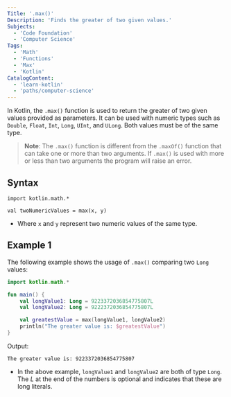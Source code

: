 ```yaml
---
Title: '.max()'
Description: 'Finds the greater of two given values.'
Subjects:
  - 'Code Foundation'
  - 'Computer Science'
Tags:
  - 'Math'
  - 'Functions'
  - 'Max'
  - 'Kotlin'
CatalogContent:
  - 'learn-kotlin'
  - 'paths/computer-science'
---
```


In Kotlin, the `.max()` function is used to return the greater of two given values provided as parameters. It can be used with numeric types such as `Double`, `Float`, `Int`, `Long`, `UInt`, and `ULong`. Both values must be of the same type.

> **Note**: The `.max()` function is different from the `.maxOf()` function that can take one or more than two arguments. If `.max()` is used with more or less than two arguments the program will raise an error.

## Syntax

```pseudo
import kotlin.math.*

val twoNumericValues = max(x, y)
```

- Where `x` and `y` represent two numeric values of the same type.

## Example 1

The following example shows the usage of `.max()` comparing two `Long` values:

```kotlin
import kotlin.math.*

fun main() {
    val longValue1: Long = 9223372036854775807L
    val longValue2: Long = 9222372036854775807L

    val greatestValue = max(longValue1, longValue2)
    println("The greater value is: $greatestValue")
}
```

Output:

```shell
The greater value is: 9223372036854775807
```

- In the above example, `longValue1` and `longValue2` are both of type `Long`. The _L_ at the end of the numbers is optional and indicates that these are long literals.
